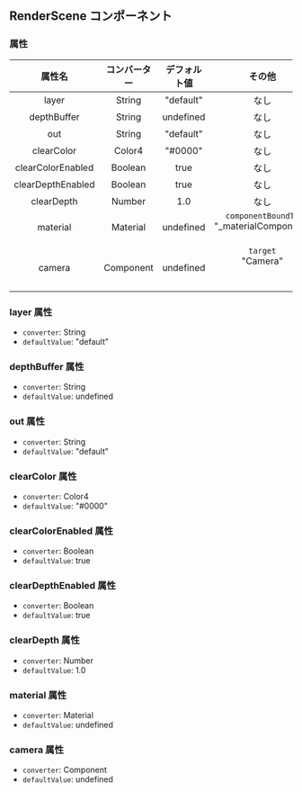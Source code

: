 ## RenderScene コンポーネント
<!-- EDIT HERE(@Component)-->
<!-- /EDIT HERE-->
### 属性
<!-- DO NOT EDIT -->
<!-- ATTRS -->
| 属性名 | コンバーター | デフォルト値 | その他 |
|:------:|:------:|:------:|:------:|
| layer | String | "default" | なし |
| depthBuffer | String | undefined | なし |
| out | String | "default" | なし |
| clearColor | Color4 | "#0000" | なし |
| clearColorEnabled | Boolean | true | なし |
| clearDepthEnabled | Boolean | true | なし |
| clearDepth | Number | 1.0 | なし |
| material | Material | undefined | `componentBoundTo`</br> "_materialComponent"</br>    </br> |
| camera | Component | undefined | `target`</br> "Camera"</br>    </br>  </br> |

<!-- /ATTRS -->
<!-- /DO NOT EDIT -->
### layer 属性

 * `converter`: String
 * `defaultValue`: "default"

<!-- EDIT HERE(layer)-->
<!-- /EDIT HERE-->
### depthBuffer 属性

 * `converter`: String
 * `defaultValue`: undefined

<!-- EDIT HERE(depthBuffer)-->
<!-- /EDIT HERE-->
### out 属性

 * `converter`: String
 * `defaultValue`: "default"

<!-- EDIT HERE(out)-->
<!-- /EDIT HERE-->
### clearColor 属性

 * `converter`: Color4
 * `defaultValue`: "#0000"

<!-- EDIT HERE(clearColor)-->
<!-- /EDIT HERE-->
### clearColorEnabled 属性

 * `converter`: Boolean
 * `defaultValue`: true

<!-- EDIT HERE(clearColorEnabled)-->
<!-- /EDIT HERE-->
### clearDepthEnabled 属性

 * `converter`: Boolean
 * `defaultValue`: true

<!-- EDIT HERE(clearDepthEnabled)-->
<!-- /EDIT HERE-->
### clearDepth 属性

 * `converter`: Number
 * `defaultValue`: 1.0

<!-- EDIT HERE(clearDepth)-->
<!-- /EDIT HERE-->
### material 属性

 * `converter`: Material
 * `defaultValue`: undefined

<!-- EDIT HERE(material)-->
<!-- /EDIT HERE-->
### camera 属性

 * `converter`: Component
 * `defaultValue`: undefined

<!-- EDIT HERE(camera)-->
<!-- /EDIT HERE-->
